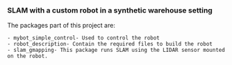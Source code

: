 ### SLAM with a custom robot in a synthetic warehouse setting

The packages part of this project are:

```
- mybot_simple_control- Used to control the robot
- robot_description- Contain the required files to build the robot
- slam_gmapping- This package runs SLAM using the LIDAR sensor mounted on the robot.
